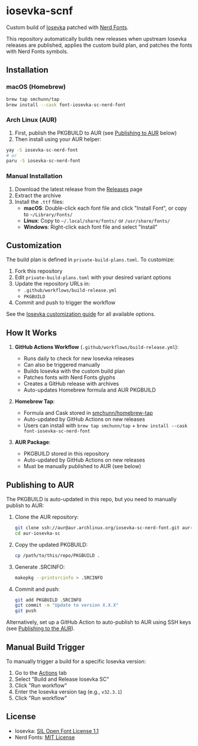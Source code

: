 # iosevka-scnf

Custom build of [Iosevka](https://github.com/be5invis/Iosevka) patched with [Nerd Fonts](https://github.com/ryanoasis/nerd-fonts).

This repository automatically builds new releases when upstream Iosevka releases are published, applies the custom build plan, and patches the fonts with Nerd Fonts symbols.

## Installation

### macOS (Homebrew)

```bash
brew tap smchunn/tap
brew install --cask font-iosevka-sc-nerd-font
```

### Arch Linux (AUR)

1. First, publish the PKGBUILD to AUR (see [Publishing to AUR](#publishing-to-aur) below)
2. Then install using your AUR helper:

```bash
yay -S iosevka-sc-nerd-font
# or
paru -S iosevka-sc-nerd-font
```

### Manual Installation

1. Download the latest release from the [Releases](https://github.com/smchunn/iosevka-sc/releases) page
2. Extract the archive
3. Install the `.ttf` files:
   - **macOS**: Double-click each font file and click "Install Font", or copy to `~/Library/Fonts/`
   - **Linux**: Copy to `~/.local/share/fonts/` or `/usr/share/fonts/`
   - **Windows**: Right-click each font file and select "Install"

## Customization

The build plan is defined in `private-build-plans.toml`. To customize:

1. Fork this repository
2. Edit `private-build-plans.toml` with your desired variant options
3. Update the repository URLs in:
   - `.github/workflows/build-release.yml`
   - `PKGBUILD`
4. Commit and push to trigger the workflow

See the [Iosevka customization guide](https://github.com/be5invis/Iosevka/blob/main/doc/custom-build.md) for all available options.

## How It Works

1. **GitHub Actions Workflow** (`.github/workflows/build-release.yml`):
   - Runs daily to check for new Iosevka releases
   - Can also be triggered manually
   - Builds Iosevka with the custom build plan
   - Patches fonts with Nerd Fonts glyphs
   - Creates a GitHub release with archives
   - Auto-updates Homebrew formula and AUR PKGBUILD

2. **Homebrew Tap**:
   - Formula and Cask stored in [smchunn/homebrew-tap](https://github.com/smchunn/homebrew-tap)
   - Auto-updated by GitHub Actions on new releases
   - Users can install with `brew tap smchunn/tap` + `brew install --cask font-iosevka-sc-nerd-font`

3. **AUR Package**:
   - PKGBUILD stored in this repository
   - Auto-updated by GitHub Actions on new releases
   - Must be manually published to AUR (see below)

## Publishing to AUR

The PKGBUILD is auto-updated in this repo, but you need to manually publish to AUR:

1. Clone the AUR repository:
   ```bash
   git clone ssh://aur@aur.archlinux.org/iosevka-sc-nerd-font.git aur-iosevka-sc
   cd aur-iosevka-sc
   ```

2. Copy the updated PKGBUILD:
   ```bash
   cp /path/to/this/repo/PKGBUILD .
   ```

3. Generate .SRCINFO:
   ```bash
   makepkg --printsrcinfo > .SRCINFO
   ```

4. Commit and push:
   ```bash
   git add PKGBUILD .SRCINFO
   git commit -m "Update to version X.X.X"
   git push
   ```

Alternatively, set up a GitHub Action to auto-publish to AUR using SSH keys (see [Publishing to the AUR](https://wiki.archlinux.org/title/AUR_submission_guidelines)).

## Manual Build Trigger

To manually trigger a build for a specific Iosevka version:

1. Go to the [Actions](../../actions) tab
2. Select "Build and Release Iosevka SC"
3. Click "Run workflow"
4. Enter the Iosevka version tag (e.g., `v32.3.1`)
5. Click "Run workflow"

## License

- Iosevka: [SIL Open Font License 1.1](https://github.com/be5invis/Iosevka/blob/main/LICENSE.md)
- Nerd Fonts: [MIT License](https://github.com/ryanoasis/nerd-fonts/blob/master/LICENSE)
